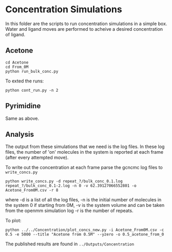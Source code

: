 # Concentration Simulations

In this folder are the scripts to run concentration simulations in a simple box. Water and ligand moves are performed to acheive a desired concentration of ligand.

## Acetone
```
cd Acetone
cd From_0M
python run_bulk_conc.py
```
To exted the runs:
```
python cont_run.py -n 2
```

## Pyrimidine

Same as above.

## Analysis
The output from these simulations that we need is the log files. In these log files, the number of 'on' molecules in the system is reported at each frame (after every attempted move).  

To write out the concentration at each frame parse the gcncmc log files to `write_concs.py`
```
python write_concs.py -d repeat_?/bulk_conc_0.1.log repeat_?/bulk_conc_0.1-2.log -n 0 -v 62.39127066552801 -o Acetone_From0M.csv -r 8
```

where -d is a list of all the log files, -n is the initial number of molecules in the system 0 if starting from 0M, -v is the system volume and can be taken from the openmm simulation log -r is the number of repeats.


To plot:

```
python ../../Concentration/plot_concs_new.py -i Acetone_From0M.csv -c 0.5 -e 5000 --title "Acetone from 0.5M" --yzero -o 0.5_acetone_from_0
```

The published results are found in `../Outputs/Concentration`
